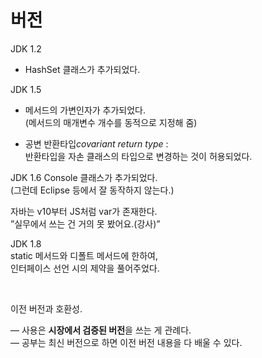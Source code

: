 # 버전

JDK 1.2  
- HashSet 클래스가 추가되었다.

JDK 1.5
- 메서드의 가변인자가 추가되었다.  
(메서드의 매개변수 개수를 동적으로 지정해 줌)

- 공변 반환타입*covariant return type* :   
반환타입을 자손 클래스의 타입으로 변경하는 것이 허용되었다.

JDK 1.6
Console 클래스가 추가되었다.   
(그런데 Eclipse 등에서 잘 동작하지 않는다.)

자바는 v10부터 JS처럼 var가 존재한다.  
”실무에서 쓰는 건 거의 못 봤어요.(강사)”

JDK 1.8  
static 메서드와 디폴트 메서드에 한하여,   
인터페이스 선언 시의 제약을 풀어주었다.

&nbsp;

이전 버전과 호환성.

— 사용은 **시장에서 검증된 버전**을 쓰는 게 관례다.  
— 공부는 최신 버전으로 하면 이전 버전 내용을 다 배울 수 있다.
